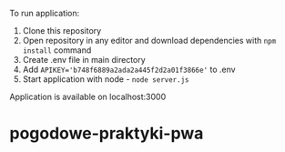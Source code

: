 To run application:

1. Clone this repository
2. Open repository in any editor and download dependencies with `npm install` command
3. Create .env file in main directory
4. Add `APIKEY='b748f6889a2ada2a445f2d2a01f3866e'` to .env
5. Start application with node - `node server.js`

Application is available on localhost:3000
# pogodowe-praktyki-pwa
